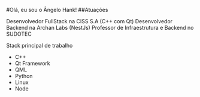 #Olá, eu sou o Ângelo Hank!
##Atuações

Desenvolvedor FullStack na CISS S.A (C++ com Qt)
Desenvolvedor Backend na Archan Labs (NestJs)
Professor de Infraestrutura e Backend no SUDOTEC

Stack principal de trabalho
* C++
* Qt Framework
* QML
* Python
* Linux
* Node
